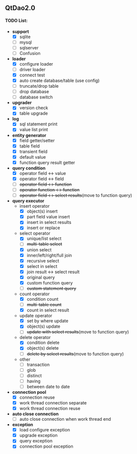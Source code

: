 ## QtDao2.0
#### TODO List:
- **support**
  - [x] sqlite
  - [ ] mysql
  - [ ] sqlserver
  - [ ] Confusion

- **loader**
  - [x] configure loader
  - [ ] driver loader
  - [x] connect test
  - [x] auto create database/table (use config)
  - [ ] truncate/drop table
  - [ ] drop database
  - [ ] database switch
- **upgrader**
  - [x] version check
  - [x] table upgrade
- **log**
  - [x] sql statement print 
  - [x] value list print
- **entity generator**
  - [x] field getter/setter
  - [x] table field
  - [x] transient field
  - [x] default value
  - [x] function query result getter
- **query condition**
  - [x] operator field <-> value
  - [x] operator field <-> field
  - [ ] ~~operator field <-> function~~
  - [ ] ~~operator function <-> function~~
  - [ ] ~~operator field <-> select results~~(move to function query)
- **query executor**
  - insert operator
    - [x] object(s) insert
    - [x] part field value insert
    - [x] insert in select results
    - [x] insert or replace
  - select operator
    - [x] unique/list select
    - [ ] ~~multi-table select~~
    - [x] union select
    - [x] inner/left/right/full join
    - [x] recursive select
    - [x] select in select
    - [x] join result <-> select result 
    - [x] original query
    - [x] custom function query
    - [ ] ~~custom statement query~~
  - count operator
    - [x] condition count
    - [ ] ~~multi-table count~~
    - [x] count in select result
  - update operator
    - [x] set by where update
    - [x] object(s) update
    - [ ] ~~update with select results~~(move to function query)
  - delete operator
    - [x] condition delete
    - [x] object(s) delete
    - [ ] ~~delete by select results~~(move to function query)
  - other
    - [ ] transaction
    - [ ] glob
    - [ ] distinct
    - [ ] having
    - [ ] between date to date
- **connection pool**
  - [x] connection reuse
  - [x] work thread connection separate
  - [x] work thread connection reuse
- **auto close connection**
  - [ ] auto close connection when work thread end
- **exception**
  - [x] load configure exception
  - [x] upgrade exception
  - [x] query exception
  - [x] connection pool exception
